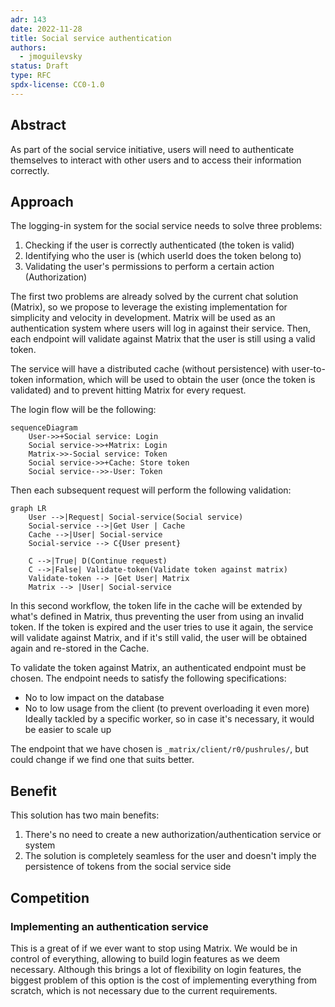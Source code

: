 ```yaml
---
adr: 143
date: 2022-11-28
title: Social service authentication
authors:
  - jmoguilevsky
status: Draft
type: RFC
spdx-license: CC0-1.0
---
```


## Abstract

<!--
Insert here a brief paragraph summarizing the RFC in its current state.
This section shall provide an overview of whether this is a settled
decision, alternatives explored and a short summary of relevant
background information and key insights.
-->

As part of the social service initiative, users will need to authenticate themselves to interact with other users and to access their information correctly.

## Approach

<!--
How do you intend on addressing the need?  Describe what you plan on
doing and the rationale behind the decisions you propose.  Then lay out
the plan of execution, in rough order of how the execution should take
place.  Include the rollout plan as well. (This is usually the longest
section of the RFC) Hint: don’t be afraid of posting illustrations! The
level of detail here has to be enough to give the reader  a clear
understanding of the solution - it is up to the writer to decide.
Further detail can be addressed to satisfy comments and increase clarity.
-->

The logging-in system for the social service needs to solve three problems:

1. Checking if the user is correctly authenticated (the token is valid)
1. Identifying who the user is (which userId does the token belong to)
1. Validating the user's permissions to perform a certain action (Authorization)

The first two problems are already solved by the current chat solution (Matrix), so we propose to leverage the existing implementation for simplicity and velocity in development. Matrix will be used as an authentication system where users will log in against their service. Then, each endpoint will validate against Matrix that the user is still using a valid token.

The service will have a distributed cache (without persistence) with user-to-token information, which will be used to obtain the user (once the token is validated) and to prevent hitting Matrix for every request.

The login flow will be the following:

```mermaid
sequenceDiagram
    User->>+Social service: Login
    Social service->>+Matrix: Login
    Matrix->>-Social service: Token
    Social service->>+Cache: Store token
    Social service-->>-User: Token
```

Then each subsequent request will perform the following validation:

```mermaid
graph LR
    User -->|Request| Social-service(Social service)
    Social-service -->|Get User | Cache
    Cache -->|User| Social-service
    Social-service --> C{User present}

    C -->|True| D(Continue request)
    C -->|False| Validate-token(Validate token against matrix)
    Validate-token --> |Get User| Matrix
    Matrix --> |User| Social-service
```

In this second workflow, the token life in the cache will be extended by what's defined in Matrix, thus preventing the user from using an invalid token.
If the token is expired and the user tries to use it again, the service will validate against Matrix, and if it's still valid, the user will be obtained again and re-stored in the Cache.

To validate the token against Matrix, an authenticated endpoint must be chosen. The endpoint needs to satisfy the following specifications:

- No to low impact on the database
- No to low usage from the client (to prevent overloading it even more)
Ideally tackled by a specific worker, so in case it's necessary, it would be easier to scale up

The endpoint that we have chosen is `_matrix/client/r0/pushrules/`, but could change if we find one that suits better.

## Benefit

This solution has two main benefits:

1. There's no need to create a new authorization/authentication service or system
1. The solution is completely seamless for the user and doesn't imply the persistence of tokens from the social service side

## Competition

<!--
What other options were considered? Give an honest treatment of why
these alternatives were not satisfactory. Identify the competition and
demonstrate that the competition is clearly understood. Include the
“what if we do nothing” alternative.
-->

### Implementing an authentication service

This is a great of if we ever want to stop using Matrix. We would be in control of everything, allowing to build login features as we deem necessary. Although this brings a lot of flexibility on login features, the biggest problem of this option is the cost of implementing everything from scratch, which is not necessary due to the current requirements.

